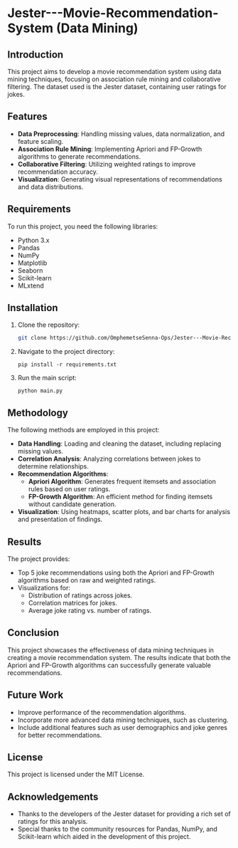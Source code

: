 # Jester---Movie-Recommendation-System (Data Mining)

## Introduction
This project aims to develop a movie recommendation system using data mining techniques, focusing on association rule mining and collaborative filtering. The dataset used is the Jester dataset, containing user ratings for jokes.

## Features
- **Data Preprocessing**: Handling missing values, data normalization, and feature scaling.
- **Association Rule Mining**: Implementing Apriori and FP-Growth algorithms to generate recommendations.
- **Collaborative Filtering**: Utilizing weighted ratings to improve recommendation accuracy.
- **Visualization**: Generating visual representations of recommendations and data distributions.

## Requirements
To run this project, you need the following libraries:
- Python 3.x
- Pandas
- NumPy
- Matplotlib
- Seaborn
- Scikit-learn
- MLxtend

## Installation
1. Clone the repository:
   ```bash
   git clone https://github.com/OmphemetseSenna-Ops/Jester---Movie-Recommendation-System
2. Navigate to the project directory:
   ````
   pip install -r requirements.txt
3. Run the main script:
   ````
   python main.py

## Methodology
The following methods are employed in this project:

- **Data Handling**: Loading and cleaning the dataset, including replacing missing values.
- **Correlation Analysis**: Analyzing correlations between jokes to determine relationships.
- **Recommendation Algorithms**:
  - **Apriori Algorithm**: Generates frequent itemsets and association rules based on user ratings.
  - **FP-Growth Algorithm**: An efficient method for finding itemsets without candidate generation.
- **Visualization**: Using heatmaps, scatter plots, and bar charts for analysis and presentation of findings.

## Results
The project provides:
- Top 5 joke recommendations using both the Apriori and FP-Growth algorithms based on raw and weighted ratings.
- Visualizations for:
  - Distribution of ratings across jokes.
  - Correlation matrices for jokes.
  - Average joke rating vs. number of ratings.

## Conclusion
This project showcases the effectiveness of data mining techniques in creating a movie recommendation system. The results indicate that both the Apriori and FP-Growth algorithms can successfully generate valuable recommendations.

## Future Work
- Improve performance of the recommendation algorithms.
- Incorporate more advanced data mining techniques, such as clustering.
- Include additional features such as user demographics and joke genres for better recommendations.

## License
This project is licensed under the MIT License.

## Acknowledgements
- Thanks to the developers of the Jester dataset for providing a rich set of ratings for this analysis.
- Special thanks to the community resources for Pandas, NumPy, and Scikit-learn which aided in the development of this project.